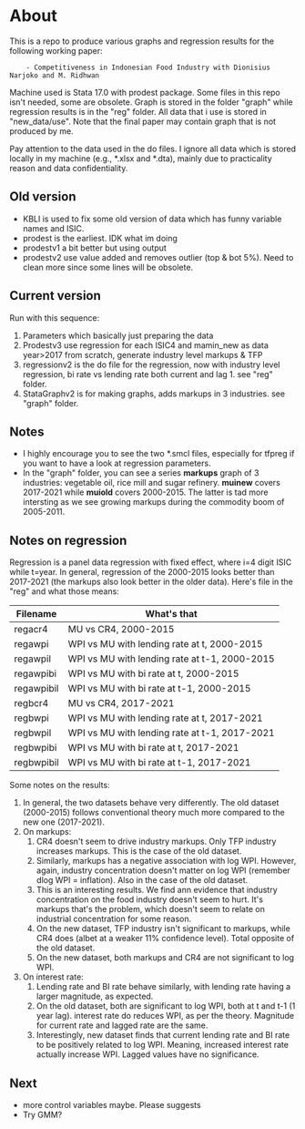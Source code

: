 # About
 This is a repo to produce various graphs and regression results for the following working paper:

        - Competitiveness in Indonesian Food Industry with Dionisius Narjoko and M. Ridhwan

Machine used is Stata 17.0 with prodest package. Some files in this repo isn't needed, some are obsolete. Graph is stored in the folder "graph" while regression results is in the "reg" folder. All data that i use is stored in "new_data/use". Note that the final paper may contain graph that is not produced by me.

Pay attention to the data used in the do files. I ignore all data which is stored locally in my machine (e.g., *.xlsx and *.dta), mainly due to practicality reason and  data confidentiality.

## Old version

- KBLI is used to fix some old version of data which has funny variable names and ISIC.
- prodest is the earliest. IDK what im doing
- prodestv1 a bit better but using output
- prodestv2 use value added and removes outlier (top & bot 5%). Need to clean more since some lines will be obsolete.

## Current version

Run with this sequence:

1. Parameters which basically just preparing the data
1. Prodestv3 use regression for each ISIC4 and mamin_new as data year>2017 from scratch, generate industry level markups & TFP
1. regressionv2 is the do file for the regression, now with industry level regression, bi rate vs lending rate both current and lag 1. see "reg" folder.
1. StataGraphv2 is for making graphs, adds markups in 3 industries. see "graph" folder.

## Notes

- I highly encourage you to see the two *.smcl files, especially for tfpreg if you want to have a look at regression parameters.
- In the "graph" folder, you can see a series **markups** graph of 3 industries: vegetable oil, rice mill and sugar refinery. **muinew** covers 2017-2021 while **muiold** covers 2000-2015. The latter is tad more intersting as we see growing markups during the commodity boom of 2005-2011.

## Notes on regression

Regression is a panel data regression with fixed effect, where i=4 digit ISIC while t=year. In general, regression of the 2000-2015 looks better than 2017-2021 (the markups also look better in the older data). Here's file in the "reg" and what those means:

| Filename | What's that |
| --- | --------- |
| regacr4 | MU vs CR4, 2000-2015 |
| regawpi | WPI vs MU with lending rate at t, 2000-2015 |
| regawpil | WPI vs MU with lending rate at t-1, 2000-2015 |
| regawpibi | WPI vs MU with bi rate at t, 2000-2015 |
| regawpibil | WPI vs MU with bi rate at t-1, 2000-2015 |
| regbcr4 | MU vs CR4, 2017-2021 |
| regbwpi | WPI vs MU with lending rate at t, 2017-2021 |
| regbwpil | WPI vs MU with lending rate at t-1, 2017-2021 |
| regbwpibi | WPI vs MU with bi rate at t, 2017-2021 |
| regbwpibil | WPI vs MU with bi rate at t-1, 2017-2021 |

Some notes on the results:

1. In general, the two datasets behave very differently. The old dataset (2000-2015) follows conventional theory much more compared to the new one (2017-2021).
2. On markups:
   1. CR4 doesn't seem to drive industry markups. Only TFP industry increases markups. This is the case of the old dataset.
   2. Similarly, markups has a negative association with log WPI. However, again, industry concentration doesn't matter on log WPI (remember dlog WPI = inflation). Also in the case of the old dataset.
   3. This is an interesting results. We find ann evidence that industry concentration on the food industry doesn't seem to hurt. It's markups that's the problem, which doesn't seem to relate on industrial concentration for some reason.
   4. On the new dataset, TFP industry isn't significant to markups, while CR4 does (albet at a weaker 11% confidence level). Total opposite of the old dataset.
   5. On the new dataset, both markups and CR4 are not significant to log WPI.
3. On interest rate:
   1. Lending rate and BI rate behave similarly, with lending rate having a larger magnitude, as expected.
   2. On the old dataset, both are significant to log WPI, both at t and t-1 (1 year lag). interest rate do reduces WPI, as per the theory. Magnitude for current rate and lagged rate are the same.
   3. Interestingly, new dataset finds that current lending rate and BI rate to be positively related to log WPI. Meaning, increased interest rate actually increase WPI. Lagged values have no significance.

## Next

- more control variables maybe. Please suggests
- Try GMM?